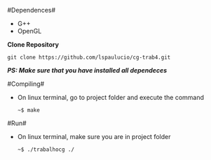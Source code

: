 #Dependences#
- G++
- OpenGL

**Clone Repository**

```
git clone https://github.com/lspaulucio/cg-trab4.git
```

***PS:  Make sure that you have installed all dependeces***

#Compiling#

  - On linux terminal, go to project folder and execute the command
  
    ```
    ~$ make
    ```

#Run#

  - On linux terminal, make sure you are in project folder

    ```
    ~$ ./trabalhocg ./
    ```

